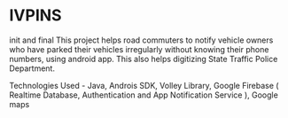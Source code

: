 # IVPINS
init and final
This project helps road commuters to notify vehicle owners 
who have parked their vehicles irregularly without knowing their phone numbers, using android app.
This also helps digitizing State Traffic Police Department.


Technologies Used    -    Java, Androis SDK, Volley Library, Google Firebase ( Realtime Database, 
Authentication and App Notification Service ), Google maps
